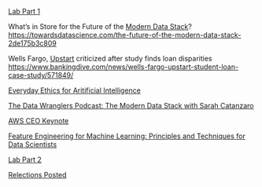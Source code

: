 [Lab Part 1](https://github.com/brook-miller/mbai-417-data/blob/main/operationalizing-data/in-class/content_recommender.ipynb)

What’s in Store for the Future of the [Modern Data Stack](https://towardsdatascience.com/the-future-of-the-modern-data-stack-2de175b3c809)?   
https://towardsdatascience.com/the-future-of-the-modern-data-stack-2de175b3c809

Wells Fargo, [Upstart](https://www.bankingdive.com/news/wells-fargo-upstart-student-loan-case-study/571849/) criticized after study finds loan disparities  
https://www.bankingdive.com/news/wells-fargo-upstart-student-loan-case-study/571849/

[Everyday Ethics for Aritificial Intelligence](https://www.ibm.com/watson/assets/duo/pdf/everydayethics.pdf)

[The Data Wranglers Podcast: The Modern Data Stack with Sarah Catanzaro](https://www.youtube.com/watch?v=55DqHH9OoEc&t=547s)

[AWS CEO Keynote](https://www.youtube.com/watch?v=WGA2P_oH5Xc&t=3428s)

[Feature Engineering for Machine Learning: Principles and Techniques for Data Scientists](https://www.amazon.com/Feature-Engineering-Machine-Learning-Principles/dp/1491953241/)

[Lab Part 2](https://github.com/brook-miller/mbai-417-data/blob/main/operationalizing-data/in-class/content_recommender-2.ipynb)

[Relections Posted](https://github.com/brook-miller/mbai-417-data/tree/main/reflections)
